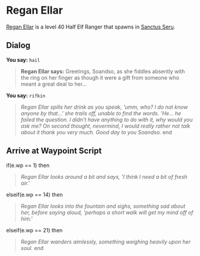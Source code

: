 # Regan Ellar



[Regan Ellar](/npc/159107) is a level 40 Half Elf Ranger that spawns in [Sanctus Seru](/zone/159).



## Dialog

**You say:** `hail`



>**Regan Ellar says:** Greetings, Soandso, as she fiddles absently with the ring on her finger as though it were a gift from someone who meant a great deal to her...

**You say:** `rifkin`



>*Regan Ellar spills her drink as you speak, 'umm, who?  I do not know anyone by that...' she trails off, unable to find the words.  'He... he failed the question.  I didn't have anything to do with it, why would you ask me?  On second thought, nevermind, I would really rather not talk about it thank you very much.  Good day to you Soandso.*
end



## Arrive at Waypoint Script

if(e.wp == 1) then


>*Regan Ellar looks around a bit and says, 'I think I need a bit of fresh air.'*

elseif(e.wp == 14) then


>*Regan Ellar looks into the fountain and sighs, something sad about her, before saying aloud, 'perhaps a short walk will get my mind off of him.'*

elseif(e.wp == 21) then


>*Regan Ellar wanders aimlessly, something weighing heavily upon her soul.*
end